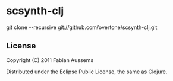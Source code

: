 # scsynth-clj

git clone --recursive git://github.com/overtone/scsynth-clj.git

## License

Copyright (C) 2011 Fabian Aussems

Distributed under the Eclipse Public License, the same as Clojure.
